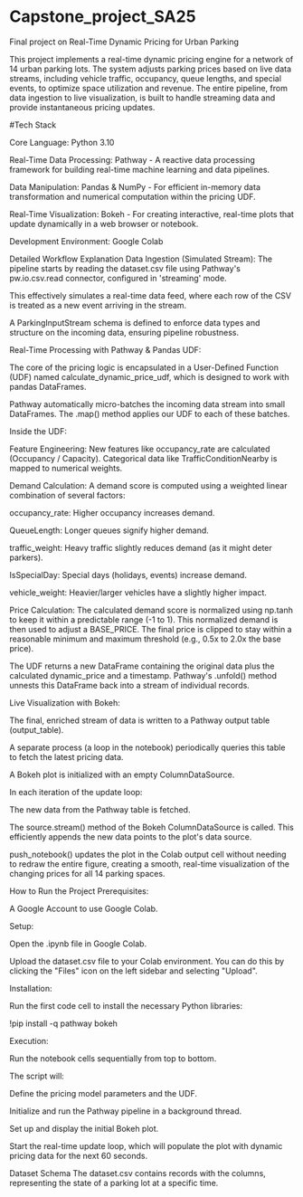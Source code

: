 # Capstone_project_SA25
Final project on Real-Time Dynamic Pricing for Urban Parking

This project implements a real-time dynamic pricing engine for a network of 14 urban parking lots. The system adjusts parking prices based on live data streams, including vehicle traffic, occupancy, queue lengths, and special events, to optimize space utilization and revenue. The entire pipeline, from data ingestion to live visualization, is built to handle streaming data and provide instantaneous pricing updates.

#Tech Stack

Core Language: Python 3.10

Real-Time Data Processing: Pathway - A reactive data processing framework for building real-time machine learning and data pipelines.

Data Manipulation: Pandas & NumPy - For efficient in-memory data transformation and numerical computation within the pricing UDF.

Real-Time Visualization: Bokeh - For creating interactive, real-time plots that update dynamically in a web browser or notebook.

Development Environment: Google Colab         

Detailed Workflow Explanation
Data Ingestion (Simulated Stream):
The pipeline starts by reading the dataset.csv file using Pathway's pw.io.csv.read connector, configured in 'streaming' mode.

This effectively simulates a real-time data feed, where each row of the CSV is treated as a new event arriving in the stream.

A ParkingInputStream schema is defined to enforce data types and structure on the incoming data, ensuring pipeline robustness.

Real-Time Processing with Pathway & Pandas UDF:

The core of the pricing logic is encapsulated in a User-Defined Function (UDF) named calculate_dynamic_price_udf, which is designed to work with pandas DataFrames.

Pathway automatically micro-batches the incoming data stream into small DataFrames. The .map() method applies our UDF to each of these batches.

Inside the UDF:

Feature Engineering: New features like occupancy_rate are calculated (Occupancy / Capacity). Categorical data like TrafficConditionNearby is mapped to numerical weights.

Demand Calculation: A demand score is computed using a weighted linear combination of several factors:

occupancy_rate: Higher occupancy increases demand.

QueueLength: Longer queues signify higher demand.

traffic_weight: Heavy traffic slightly reduces demand (as it might deter parkers).

IsSpecialDay: Special days (holidays, events) increase demand.

vehicle_weight: Heavier/larger vehicles have a slightly higher impact.

Price Calculation: The calculated demand score is normalized using np.tanh to keep it within a predictable range (-1 to 1). This normalized demand is then used to adjust a BASE_PRICE. The final price is clipped to stay within a reasonable minimum and maximum threshold (e.g., 0.5x to 2.0x the base price).

The UDF returns a new DataFrame containing the original data plus the calculated dynamic_price and a timestamp. Pathway's .unfold() method unnests this DataFrame back into a stream of individual records.

Live Visualization with Bokeh:

The final, enriched stream of data is written to a Pathway output table (output_table).

A separate process (a loop in the notebook) periodically queries this table to fetch the latest pricing data.

A Bokeh plot is initialized with an empty ColumnDataSource.

In each iteration of the update loop:

The new data from the Pathway table is fetched.

The source.stream() method of the Bokeh ColumnDataSource is called. This efficiently appends the new data points to the plot's data source.

push_notebook() updates the plot in the Colab output cell without needing to redraw the entire figure, creating a smooth, real-time visualization of the changing prices for all 14 parking spaces.

How to Run the Project
Prerequisites:

A Google Account to use Google Colab.

Setup:

Open the .ipynb file in Google Colab.

Upload the dataset.csv file to your Colab environment. You can do this by clicking the "Files" icon on the left sidebar and selecting "Upload".

Installation:

Run the first code cell to install the necessary Python libraries:

!pip install -q pathway bokeh

Execution:

Run the notebook cells sequentially from top to bottom.

The script will:

Define the pricing model parameters and the UDF.

Initialize and run the Pathway pipeline in a background thread.

Set up and display the initial Bokeh plot.

Start the real-time update loop, which will populate the plot with dynamic pricing data for the next 60 seconds.

Dataset Schema
The dataset.csv contains records with the columns, representing the state of a parking lot at a specific time.
